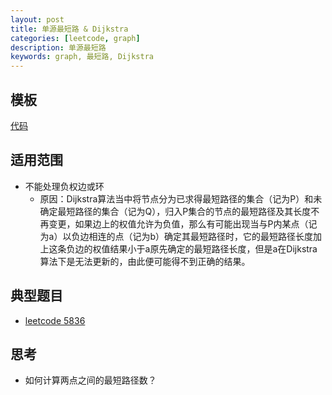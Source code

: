 ```yaml
---
layout: post
title: 单源最短路 & Dijkstra
categories: [leetcode, graph]
description: 单源最短路
keywords: graph, 最短路, Dijkstra
---
```



## 模板
[代码](https://github.com/joeyzyz/leetcode-template/blob/main/graph/dijkstra.py)

## 适用范围
* 不能处理负权边或环
    - 原因：Dijkstra算法当中将节点分为已求得最短路径的集合（记为P）和未确定最短路径的集合（记为Q），归入P集合的节点的最短路径及其长度不再变更，如果边上的权值允许为负值，那么有可能出现当与P内某点（记为a）以负边相连的点（记为b）确定其最短路径时，它的最短路径长度加上这条负边的权值结果小于a原先确定的最短路径长度，但是a在Dijkstra算法下是无法更新的，由此便可能得不到正确的结果。


## 典型题目
* [leetcode 5836](https://leetcode-cn.com/problems/number-of-ways-to-arrive-at-destination/)

## 思考
* 如何计算两点之间的最短路径数？
